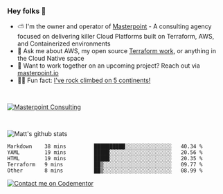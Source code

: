 

### Hey folks 👋



- ⛅️ I'm the owner and operator of [Masterpoint](https://masterpoint.io) - A consulting agency focused on delivering killer Cloud Platforms built on Terraform, AWS, and Containerized environments
- 💬 Ask me about AWS, my open source [Terraform work](https://github.com/masterpointio?q=terraform&type=&language=hcl), or anything in the Cloud Native space
- 🔨 Want to work together on an upcoming project? Reach out via [masterpoint.io](https://masterpoint.io)
- 🧗‍♂️ Fun fact: [I've rock climbed on 5 continents!](https://www.rockandice.com/videos/weekend-whippers/weekend-whipper-gunning-for-it-on-south-six-shooter/)

<br>


[![Masterpoint Consulting](https://masterpoint-public.s3.us-west-2.amazonaws.com/Logo-medium.png)](https://masterpoint.io)

<br>

![Matt's github stats](https://github-readme-stats.vercel.app/api?username=Gowiem&count_private=true&theme=cobalt&show_icons=true)

<!--START_SECTION:waka-->

```text
Markdown    38 mins         ██████████░░░░░░░░░░░░░░░   40.34 %
YAML        19 mins         █████░░░░░░░░░░░░░░░░░░░░   20.56 %
HTML        19 mins         █████░░░░░░░░░░░░░░░░░░░░   20.35 %
Terraform   9 mins          ██▒░░░░░░░░░░░░░░░░░░░░░░   09.77 %
Other       8 mins          ██▒░░░░░░░░░░░░░░░░░░░░░░   08.99 %
```

<!--END_SECTION:waka-->

[![Contact me on Codementor](https://www.codementor.io/m-badges/gowiem/find-me-on-cm-b.svg)](https://www.codementor.io/@gowiem?refer=badge)
